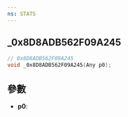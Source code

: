 ```yaml
---
ns: STATS
---
```

## _0x8D8ADB562F09A245

```c
// 0x8D8ADB562F09A245
void _0x8D8ADB562F09A245(Any p0);
```


## 參數
* **p0**: 

